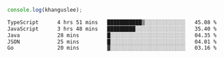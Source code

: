 ```js
console.log(khanguslee);
```

<!--START_SECTION:waka-->

```txt
TypeScript      4 hrs 51 mins   ███████████▒░░░░░░░░░░░░░   45.08 %
JavaScript      3 hrs 48 mins   █████████░░░░░░░░░░░░░░░░   35.40 %
Java            28 mins         █░░░░░░░░░░░░░░░░░░░░░░░░   04.35 %
JSON            25 mins         █░░░░░░░░░░░░░░░░░░░░░░░░   04.01 %
Go              20 mins         ▓░░░░░░░░░░░░░░░░░░░░░░░░   03.16 %
```

<!--END_SECTION:waka-->

<!--
**khanguslee/khanguslee** is a ✨ _special_ ✨ repository because its `README.md` (this file) appears on your GitHub profile.

Here are some ideas to get you started:

- 🔭 I’m currently working on ...
- 🌱 I’m currently learning ...
- 👯 I’m looking to collaborate on ...
- 🤔 I’m looking for help with ...
- 💬 Ask me about ...
- 📫 How to reach me: ...
- 😄 Pronouns: ...
- ⚡ Fun fact: ...
-->
